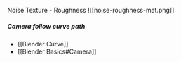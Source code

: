 
Noise Texture - Roughness
![[noise-roughness-mat.png]]
##### Camera follow curve path
- [[Blender Curve]]
- [[Blender Basics#Camera]]
